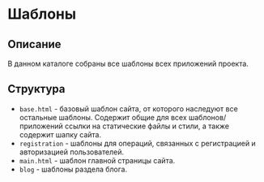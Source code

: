 # Шаблоны

## Описание

В данном каталоге собраны все шаблоны всех приложений проекта. 

## Структура

* `base.html` - базовый шаблон сайта, от которого наследуют все остальные шаблоны. Содержит общие для всех шаблонов/приложений ссылки на статические файлы и стили, а также содержит шапку сайта.
* `registration` - шаблоны для операций, связанных с регистрацией и авторизацией пользователей.
* `main.html` - шаблон главной страницы сайта.
* `blog` - шаблоны раздела блога.